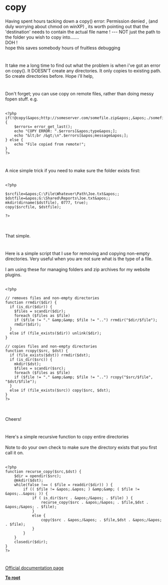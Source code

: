 # copy



Having spent hours tacking down a copy() error: Permission denied , (and duly worrying about chmod on winXP) , its worth pointing out that the &apos;destination&apos; needs to contain the actual file name ! --- NOT just the path to the folder you wish to copy into.......<br>DOH !<br>hope this saves somebody hours of fruitless debugging  

#

It take me a long time to find out what the problem is when i&apos;ve got an error on copy(). It DOESN&apos;T create any directories. It only copies to existing path. So create directories before. Hope i&apos;ll help,  

#

Don&apos;t forget; you can use copy on remote files, rather than doing messy fopen stuff.  e.g.<br><br>

```
<?php
if(!@copy(&apos;http://someserver.com/somefile.zip&apos;,&apos;./somefile.zip&apos;))
{
    $errors= error_get_last();
    echo "COPY ERROR: ".$errors[&apos;type&apos;];
    echo "&lt;br /&gt;\n".$errors[&apos;message&apos;];
} else {
    echo "File copied from remote!";
}
?>
```
  

#

A nice simple trick if you need to make sure the folder exists first:<br><br>

```
<?php

$srcfile=&apos;C:\File\Whatever\Path\Joe.txt&apos;;
$dstfile=&apos;G:\Shared\Reports\Joe.txt&apos;;
mkdir(dirname($dstfile), 0777, true);
copy($srcfile, $dstfile);

?>
```
<br><br>That simple.  

#

Here is a simple script that I use for removing and copying non-empty directories. Very useful when you are not sure what is the type of a file.<br><br>I am using these for managing folders and zip archives for my website plugins.<br><br>

```
<?php

// removes files and non-empty directories
function rrmdir($dir) {
  if (is_dir($dir)) {
    $files = scandir($dir);
    foreach ($files as $file)
    if ($file != "." &amp;&amp; $file != "..") rrmdir("$dir/$file");
    rmdir($dir);
  }
  else if (file_exists($dir)) unlink($dir);
} 

// copies files and non-empty directories
function rcopy($src, $dst) {
  if (file_exists($dst)) rrmdir($dst);
  if (is_dir($src)) {
    mkdir($dst);
    $files = scandir($src);
    foreach ($files as $file)
    if ($file != "." &amp;&amp; $file != "..") rcopy("$src/$file", "$dst/$file"); 
  }
  else if (file_exists($src)) copy($src, $dst);
}
?>
```
<br><br>Cheers!  

#

Here&apos;s a simple recursive function to copy entire directories<br><br>Note to do your own check to make sure the directory exists that you first call it on.<br><br>

```
<?php
function recurse_copy($src,$dst) {
    $dir = opendir($src);
    @mkdir($dst);
    while(false !== ( $file = readdir($dir)) ) {
        if (( $file != &apos;.&apos; ) &amp;&amp; ( $file != &apos;..&apos; )) {
            if ( is_dir($src . &apos;/&apos; . $file) ) {
                recurse_copy($src . &apos;/&apos; . $file,$dst . &apos;/&apos; . $file);
            }
            else { 
                copy($src . &apos;/&apos; . $file,$dst . &apos;/&apos; . $file);
            }
        }
    }
    closedir($dir);
}
?>
```
  

#

[Official documentation page](https://www.php.net/manual/en/function.copy.php)

**[To root](/README.md)**